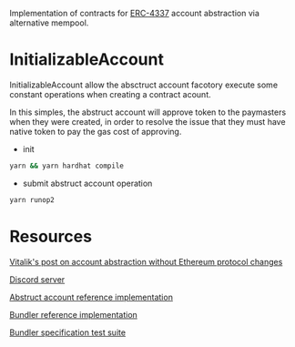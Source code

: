 Implementation of contracts for [ERC-4337](https://eips.ethereum.org/EIPS/eip-4337) account abstraction via alternative mempool.

# InitializableAccount
InitializableAccount allow the absctruct account facotory execute some constant operations when creating a contract acount.

In this simples, the abstruct account will approve token to the paymasters when they were created, in order to resolve the issue that they must have native token to pay the gas cost of approving.

- init
```bash
yarn && yarn hardhat compile
```

- submit abstruct account operation
```bash
yarn runop2
```

# Resources

[Vitalik's post on account abstraction without Ethereum protocol changes](https://medium.com/infinitism/erc-4337-account-abstraction-without-ethereum-protocol-changes-d75c9d94dc4a)

[Discord server](http://discord.gg/fbDyENb6Y9)

[Abstruct account reference implementation](https://github.com/eth-infinitism/account-abstraction)

[Bundler reference implementation](https://github.com/eth-infinitism/bundler)

[Bundler specification test suite](https://github.com/eth-infinitism/bundler-spec-tests)
